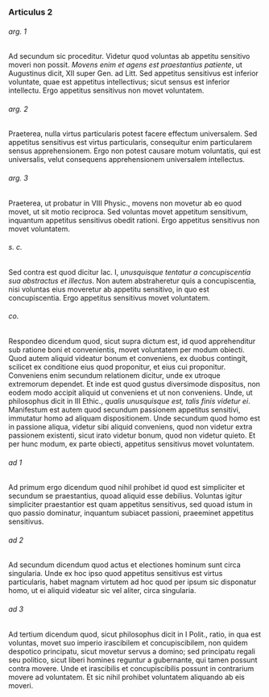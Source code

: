 ### Articulus 2

###### arg. 1
Ad secundum sic proceditur. Videtur quod voluntas ab appetitu sensitivo moveri non possit. *Movens enim et agens est praestantius patiente*, ut Augustinus dicit, XII super Gen. ad Litt. Sed appetitus sensitivus est inferior voluntate, quae est appetitus intellectivus; sicut sensus est inferior intellectu. Ergo appetitus sensitivus non movet voluntatem.

###### arg. 2
Praeterea, nulla virtus particularis potest facere effectum universalem. Sed appetitus sensitivus est virtus particularis, consequitur enim particularem sensus apprehensionem. Ergo non potest causare motum voluntatis, qui est universalis, velut consequens apprehensionem universalem intellectus.

###### arg. 3
Praeterea, ut probatur in VIII Physic., movens non movetur ab eo quod movet, ut sit motio reciproca. Sed voluntas movet appetitum sensitivum, inquantum appetitus sensitivus obedit rationi. Ergo appetitus sensitivus non movet voluntatem.

###### s. c.
Sed contra est quod dicitur Iac. I, *unusquisque tentatur a concupiscentia sua abstractus et illectus*. Non autem abstraheretur quis a concupiscentia, nisi voluntas eius moveretur ab appetitu sensitivo, in quo est concupiscentia. Ergo appetitus sensitivus movet voluntatem.

###### co.
Respondeo dicendum quod, sicut supra dictum est, id quod apprehenditur sub ratione boni et convenientis, movet voluntatem per modum obiecti. Quod autem aliquid videatur bonum et conveniens, ex duobus contingit, scilicet ex conditione eius quod proponitur, et eius cui proponitur. Conveniens enim secundum relationem dicitur, unde ex utroque extremorum dependet. Et inde est quod gustus diversimode dispositus, non eodem modo accipit aliquid ut conveniens et ut non conveniens. Unde, ut philosophus dicit in III Ethic., *qualis unusquisque est, talis finis videtur ei*. Manifestum est autem quod secundum passionem appetitus sensitivi, immutatur homo ad aliquam dispositionem. Unde secundum quod homo est in passione aliqua, videtur sibi aliquid conveniens, quod non videtur extra passionem existenti, sicut irato videtur bonum, quod non videtur quieto. Et per hunc modum, ex parte obiecti, appetitus sensitivus movet voluntatem.

###### ad 1
Ad primum ergo dicendum quod nihil prohibet id quod est simpliciter et secundum se praestantius, quoad aliquid esse debilius. Voluntas igitur simpliciter praestantior est quam appetitus sensitivus, sed quoad istum in quo passio dominatur, inquantum subiacet passioni, praeeminet appetitus sensitivus.

###### ad 2
Ad secundum dicendum quod actus et electiones hominum sunt circa singularia. Unde ex hoc ipso quod appetitus sensitivus est virtus particularis, habet magnam virtutem ad hoc quod per ipsum sic disponatur homo, ut ei aliquid videatur sic vel aliter, circa singularia.

###### ad 3
Ad tertium dicendum quod, sicut philosophus dicit in I Polit., ratio, in qua est voluntas, movet suo imperio irascibilem et concupiscibilem, non quidem despotico principatu, sicut movetur servus a domino; sed principatu regali seu politico, sicut liberi homines reguntur a gubernante, qui tamen possunt contra movere. Unde et irascibilis et concupiscibilis possunt in contrarium movere ad voluntatem. Et sic nihil prohibet voluntatem aliquando ab eis moveri.

